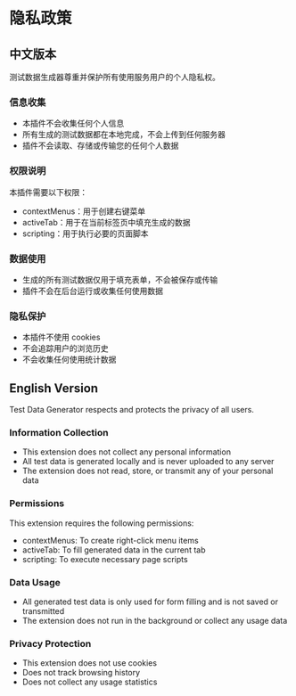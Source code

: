 # 隐私政策

## 中文版本

测试数据生成器尊重并保护所有使用服务用户的个人隐私权。

### 信息收集
- 本插件不会收集任何个人信息
- 所有生成的测试数据都在本地完成，不会上传到任何服务器
- 插件不会读取、存储或传输您的任何个人数据

### 权限说明
本插件需要以下权限：
- contextMenus：用于创建右键菜单
- activeTab：用于在当前标签页中填充生成的数据
- scripting：用于执行必要的页面脚本

### 数据使用
- 生成的所有测试数据仅用于填充表单，不会被保存或传输
- 插件不会在后台运行或收集任何使用数据

### 隐私保护
- 本插件不使用 cookies
- 不会追踪用户的浏览历史
- 不会收集任何使用统计数据

## English Version

Test Data Generator respects and protects the privacy of all users.

### Information Collection
- This extension does not collect any personal information
- All test data is generated locally and is never uploaded to any server
- The extension does not read, store, or transmit any of your personal data

### Permissions
This extension requires the following permissions:
- contextMenus: To create right-click menu items
- activeTab: To fill generated data in the current tab
- scripting: To execute necessary page scripts

### Data Usage
- All generated test data is only used for form filling and is not saved or transmitted
- The extension does not run in the background or collect any usage data

### Privacy Protection
- This extension does not use cookies
- Does not track browsing history
- Does not collect any usage statistics 